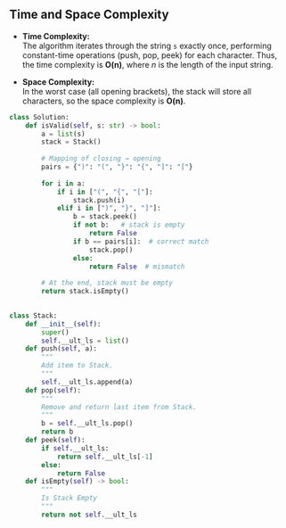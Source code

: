 ## Time and Space Complexity

- **Time Complexity:**  
    The algorithm iterates through the string `s` exactly once, performing constant-time operations (push, pop, peek) for each character. Thus, the time complexity is **O(n)**, where *n* is the length of the input string.

- **Space Complexity:**  
    In the worst case (all opening brackets), the stack will store all characters, so the space complexity is **O(n)**.

```Python
class Solution:
    def isValid(self, s: str) -> bool:
        a = list(s)
        stack = Stack()
        
        # Mapping of closing → opening
        pairs = {")": "(", "}": "{", "]": "["}
        
        for i in a:
            if i in ["(", "{", "["]:
                stack.push(i)
            elif i in [")", "}", "]"]:
                b = stack.peek()
                if not b:   # stack is empty
                    return False
                if b == pairs[i]:  # correct match
                    stack.pop()
                else:
                    return False  # mismatch
        
        # At the end, stack must be empty
        return stack.isEmpty()
        

class Stack:
    def __init__(self):
        super()
        self.__ult_ls = list()
    def push(self, a):
        """
        Add item to Stack.
        """
        self.__ult_ls.append(a)
    def pop(self):
        """
        Remove and return last item from Stack.
        """
        b = self.__ult_ls.pop()
        return b
    def peek(self):
        if self.__ult_ls:
            return self.__ult_ls[-1]
        else:
            return False
    def isEmpty(self) -> bool:
        """
        Is Stack Empty
        """
        return not self.__ult_ls
```